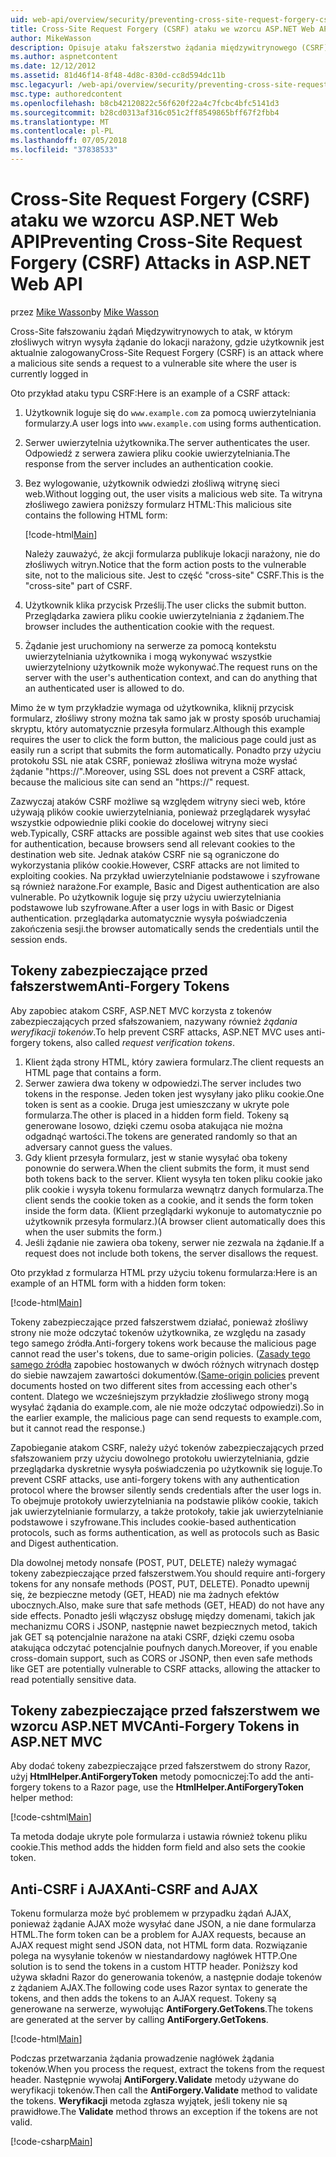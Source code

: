 ```yaml
---
uid: web-api/overview/security/preventing-cross-site-request-forgery-csrf-attacks
title: Cross-Site Request Forgery (CSRF) ataku we wzorcu ASP.NET Web API | Dokumentacja firmy Microsoft
author: MikeWasson
description: Opisuje ataku fałszerstwo żądania międzywitrynowego (CSRF) oraz jak wdrożyć środki anti-CSRF w Web API platformy ASP.NET.
ms.author: aspnetcontent
ms.date: 12/12/2012
ms.assetid: 81d46f14-8f48-4d8c-830d-cc8d594dc11b
msc.legacyurl: /web-api/overview/security/preventing-cross-site-request-forgery-csrf-attacks
msc.type: authoredcontent
ms.openlocfilehash: b8cb42120822c56f620f22a4c7fcbc4bfc5141d3
ms.sourcegitcommit: b28cd0313af316c051c2ff8549865bff67f2fbb4
ms.translationtype: MT
ms.contentlocale: pl-PL
ms.lasthandoff: 07/05/2018
ms.locfileid: "37838533"
---
```

<a name="preventing-cross-site-request-forgery-csrf-attacks-in-aspnet-web-api"></a><span data-ttu-id="5c705-103">Cross-Site Request Forgery (CSRF) ataku we wzorcu ASP.NET Web API</span><span class="sxs-lookup"><span data-stu-id="5c705-103">Preventing Cross-Site Request Forgery (CSRF) Attacks in ASP.NET Web API</span></span>
====================
<span data-ttu-id="5c705-104">przez [Mike Wasson](https://github.com/MikeWasson)</span><span class="sxs-lookup"><span data-stu-id="5c705-104">by [Mike Wasson](https://github.com/MikeWasson)</span></span>

<span data-ttu-id="5c705-105">Cross-Site fałszowaniu żądań Międzywitrynowych to atak, w którym złośliwych witryn wysyła żądanie do lokacji narażony, gdzie użytkownik jest aktualnie zalogowany</span><span class="sxs-lookup"><span data-stu-id="5c705-105">Cross-Site Request Forgery (CSRF) is an attack where a malicious site sends a request to a vulnerable site where the user is currently logged in</span></span>

<span data-ttu-id="5c705-106">Oto przykład ataku typu CSRF:</span><span class="sxs-lookup"><span data-stu-id="5c705-106">Here is an example of a CSRF attack:</span></span>

1. <span data-ttu-id="5c705-107">Użytkownik loguje się do `www.example.com` za pomocą uwierzytelniania formularzy.</span><span class="sxs-lookup"><span data-stu-id="5c705-107">A user logs into `www.example.com` using forms authentication.</span></span>
2. <span data-ttu-id="5c705-108">Serwer uwierzytelnia użytkownika.</span><span class="sxs-lookup"><span data-stu-id="5c705-108">The server authenticates the user.</span></span> <span data-ttu-id="5c705-109">Odpowiedź z serwera zawiera pliku cookie uwierzytelniania.</span><span class="sxs-lookup"><span data-stu-id="5c705-109">The response from the server includes an authentication cookie.</span></span>
3. <span data-ttu-id="5c705-110">Bez wylogowanie, użytkownik odwiedzi złośliwą witrynę sieci web.</span><span class="sxs-lookup"><span data-stu-id="5c705-110">Without logging out, the user visits a malicious web site.</span></span> <span data-ttu-id="5c705-111">Ta witryna złośliwego zawiera poniższy formularz HTML:</span><span class="sxs-lookup"><span data-stu-id="5c705-111">This malicious site contains the following HTML form:</span></span> 

    [!code-html[Main](preventing-cross-site-request-forgery-csrf-attacks/samples/sample1.html)]

    <span data-ttu-id="5c705-112">Należy zauważyć, że akcji formularza publikuje lokacji narażony, nie do złośliwych witryn.</span><span class="sxs-lookup"><span data-stu-id="5c705-112">Notice that the form action posts to the vulnerable site, not to the malicious site.</span></span> <span data-ttu-id="5c705-113">Jest to część "cross-site" CSRF.</span><span class="sxs-lookup"><span data-stu-id="5c705-113">This is the "cross-site" part of CSRF.</span></span>
4. <span data-ttu-id="5c705-114">Użytkownik klika przycisk Prześlij.</span><span class="sxs-lookup"><span data-stu-id="5c705-114">The user clicks the submit button.</span></span> <span data-ttu-id="5c705-115">Przeglądarka zawiera pliku cookie uwierzytelniania z żądaniem.</span><span class="sxs-lookup"><span data-stu-id="5c705-115">The browser includes the authentication cookie with the request.</span></span>
5. <span data-ttu-id="5c705-116">Żądanie jest uruchomiony na serwerze za pomocą kontekstu uwierzytelniania użytkownika i mogą wykonywać wszystkie uwierzytelniony użytkownik może wykonywać.</span><span class="sxs-lookup"><span data-stu-id="5c705-116">The request runs on the server with the user's authentication context, and can do anything that an authenticated user is allowed to do.</span></span>

<span data-ttu-id="5c705-117">Mimo że w tym przykładzie wymaga od użytkownika, kliknij przycisk formularz, złośliwy strony można tak samo jak w prosty sposób uruchamiaj skryptu, który automatycznie przesyła formularz.</span><span class="sxs-lookup"><span data-stu-id="5c705-117">Although this example requires the user to click the form button, the malicious page could just as easily run a script that submits the form automatically.</span></span> <span data-ttu-id="5c705-118">Ponadto przy użyciu protokołu SSL nie atak CSRF, ponieważ złośliwa witryna może wysłać żądanie "https://".</span><span class="sxs-lookup"><span data-stu-id="5c705-118">Moreover, using SSL does not prevent a CSRF attack, because the malicious site can send an "https://" request.</span></span>

<span data-ttu-id="5c705-119">Zazwyczaj ataków CSRF możliwe są względem witryny sieci web, które używają plików cookie uwierzytelniania, ponieważ przeglądarek wysyłać wszystkie odpowiednie pliki cookie do docelowej witryny sieci web.</span><span class="sxs-lookup"><span data-stu-id="5c705-119">Typically, CSRF attacks are possible against web sites that use cookies for authentication, because browsers send all relevant cookies to the destination web site.</span></span> <span data-ttu-id="5c705-120">Jednak ataków CSRF nie są ograniczone do wykorzystania plików cookie.</span><span class="sxs-lookup"><span data-stu-id="5c705-120">However, CSRF attacks are not limited to exploiting cookies.</span></span> <span data-ttu-id="5c705-121">Na przykład uwierzytelnianie podstawowe i szyfrowane są również narażone.</span><span class="sxs-lookup"><span data-stu-id="5c705-121">For example, Basic and Digest authentication are also vulnerable.</span></span> <span data-ttu-id="5c705-122">Po użytkownik loguje się przy użyciu uwierzytelniania podstawowe lub szyfrowane.</span><span class="sxs-lookup"><span data-stu-id="5c705-122">After a user logs in with Basic or Digest authentication.</span></span> <span data-ttu-id="5c705-123">przeglądarka automatycznie wysyła poświadczenia zakończenia sesji.</span><span class="sxs-lookup"><span data-stu-id="5c705-123">the browser automatically sends the credentials until the session ends.</span></span>

## <a name="anti-forgery-tokens"></a><span data-ttu-id="5c705-124">Tokeny zabezpieczające przed fałszerstwem</span><span class="sxs-lookup"><span data-stu-id="5c705-124">Anti-Forgery Tokens</span></span>

<span data-ttu-id="5c705-125">Aby zapobiec atakom CSRF, ASP.NET MVC korzysta z tokenów zabezpieczających przed sfałszowaniem, nazywany również *żądania weryfikacji tokenów*.</span><span class="sxs-lookup"><span data-stu-id="5c705-125">To help prevent CSRF attacks, ASP.NET MVC uses anti-forgery tokens, also called *request verification tokens*.</span></span>

1. <span data-ttu-id="5c705-126">Klient żąda strony HTML, który zawiera formularz.</span><span class="sxs-lookup"><span data-stu-id="5c705-126">The client requests an HTML page that contains a form.</span></span>
2. <span data-ttu-id="5c705-127">Serwer zawiera dwa tokeny w odpowiedzi.</span><span class="sxs-lookup"><span data-stu-id="5c705-127">The server includes two tokens in the response.</span></span> <span data-ttu-id="5c705-128">Jeden token jest wysyłany jako pliku cookie.</span><span class="sxs-lookup"><span data-stu-id="5c705-128">One token is sent as a cookie.</span></span> <span data-ttu-id="5c705-129">Druga jest umieszczany w ukryte pole formularza.</span><span class="sxs-lookup"><span data-stu-id="5c705-129">The other is placed in a hidden form field.</span></span> <span data-ttu-id="5c705-130">Tokeny są generowane losowo, dzięki czemu osoba atakująca nie można odgadnąć wartości.</span><span class="sxs-lookup"><span data-stu-id="5c705-130">The tokens are generated randomly so that an adversary cannot guess the values.</span></span>
3. <span data-ttu-id="5c705-131">Gdy klient przesyła formularz, jest w stanie wysyłać oba tokeny ponownie do serwera.</span><span class="sxs-lookup"><span data-stu-id="5c705-131">When the client submits the form, it must send both tokens back to the server.</span></span> <span data-ttu-id="5c705-132">Klient wysyła ten token pliku cookie jako plik cookie i wysyła tokenu formularza wewnątrz danych formularza.</span><span class="sxs-lookup"><span data-stu-id="5c705-132">The client sends the cookie token as a cookie, and it sends the form token inside the form data.</span></span> <span data-ttu-id="5c705-133">(Klient przeglądarki wykonuje to automatycznie po użytkownik przesyła formularz.)</span><span class="sxs-lookup"><span data-stu-id="5c705-133">(A browser client automatically does this when the user submits the form.)</span></span>
4. <span data-ttu-id="5c705-134">Jeśli żądanie nie zawiera oba tokeny, serwer nie zezwala na żądanie.</span><span class="sxs-lookup"><span data-stu-id="5c705-134">If a request does not include both tokens, the server disallows the request.</span></span>

<span data-ttu-id="5c705-135">Oto przykład z formularza HTML przy użyciu tokenu formularza:</span><span class="sxs-lookup"><span data-stu-id="5c705-135">Here is an example of an HTML form with a hidden form token:</span></span>

[!code-html[Main](preventing-cross-site-request-forgery-csrf-attacks/samples/sample2.html)]

<span data-ttu-id="5c705-136">Tokeny zabezpieczające przed fałszerstwem działać, ponieważ złośliwy strony nie może odczytać tokenów użytkownika, ze względu na zasady tego samego źródła.</span><span class="sxs-lookup"><span data-stu-id="5c705-136">Anti-forgery tokens work because the malicious page cannot read the user's tokens, due to same-origin policies.</span></span> <span data-ttu-id="5c705-137">([Zasady tego samego źródła](http://www.w3.org/Security/wiki/Same_Origin_Policy) zapobiec hostowanych w dwóch różnych witrynach dostęp do siebie nawzajem zawartości dokumentów.</span><span class="sxs-lookup"><span data-stu-id="5c705-137">([Same-origin policies](http://www.w3.org/Security/wiki/Same_Origin_Policy) prevent documents hosted on two different sites from accessing each other's content.</span></span> <span data-ttu-id="5c705-138">Dlatego we wcześniejszym przykładzie złośliwego strony mogą wysyłać żądania do example.com, ale nie może odczytać odpowiedzi).</span><span class="sxs-lookup"><span data-stu-id="5c705-138">So in the earlier example, the malicious page can send requests to example.com, but it cannot read the response.)</span></span>

<span data-ttu-id="5c705-139">Zapobieganie atakom CSRF, należy użyć tokenów zabezpieczających przed sfałszowaniem przy użyciu dowolnego protokołu uwierzytelniania, gdzie przeglądarka dyskretnie wysyła poświadczenia po użytkownik się loguje.</span><span class="sxs-lookup"><span data-stu-id="5c705-139">To prevent CSRF attacks, use anti-forgery tokens with any authentication protocol where the browser silently sends credentials after the user logs in.</span></span> <span data-ttu-id="5c705-140">To obejmuje protokoły uwierzytelniania na podstawie plików cookie, takich jak uwierzytelnianie formularzy, a także protokoły, takie jak uwierzytelnianie podstawowe i szyfrowane.</span><span class="sxs-lookup"><span data-stu-id="5c705-140">This includes cookie-based authentication protocols, such as forms authentication, as well as protocols such as Basic and Digest authentication.</span></span>

<span data-ttu-id="5c705-141">Dla dowolnej metody nonsafe (POST, PUT, DELETE) należy wymagać tokeny zabezpieczające przed fałszerstwem.</span><span class="sxs-lookup"><span data-stu-id="5c705-141">You should require anti-forgery tokens for any nonsafe methods (POST, PUT, DELETE).</span></span> <span data-ttu-id="5c705-142">Ponadto upewnij się, że bezpieczne metody (GET, HEAD) nie ma żadnych efektów ubocznych.</span><span class="sxs-lookup"><span data-stu-id="5c705-142">Also, make sure that safe methods (GET, HEAD) do not have any side effects.</span></span> <span data-ttu-id="5c705-143">Ponadto jeśli włączysz obsługę między domenami, takich jak mechanizmu CORS i JSONP, następnie nawet bezpiecznych metod, takich jak GET są potencjalnie narażone na ataki CSRF, dzięki czemu osoba atakująca odczytać potencjalnie poufnych danych.</span><span class="sxs-lookup"><span data-stu-id="5c705-143">Moreover, if you enable cross-domain support, such as CORS or JSONP, then even safe methods like GET are potentially vulnerable to CSRF attacks, allowing the attacker to read potentially sensitive data.</span></span>

## <a name="anti-forgery-tokens-in-aspnet-mvc"></a><span data-ttu-id="5c705-144">Tokeny zabezpieczające przed fałszerstwem we wzorcu ASP.NET MVC</span><span class="sxs-lookup"><span data-stu-id="5c705-144">Anti-Forgery Tokens in ASP.NET MVC</span></span>

<span data-ttu-id="5c705-145">Aby dodać tokeny zabezpieczające przed fałszerstwem do strony Razor, użyj **HtmlHelper.AntiForgeryToken** metody pomocniczej:</span><span class="sxs-lookup"><span data-stu-id="5c705-145">To add the anti-forgery tokens to a Razor page, use the **HtmlHelper.AntiForgeryToken** helper method:</span></span>

[!code-cshtml[Main](preventing-cross-site-request-forgery-csrf-attacks/samples/sample3.cshtml)]

<span data-ttu-id="5c705-146">Ta metoda dodaje ukryte pole formularza i ustawia również tokenu pliku cookie.</span><span class="sxs-lookup"><span data-stu-id="5c705-146">This method adds the hidden form field and also sets the cookie token.</span></span>

## <a name="anti-csrf-and-ajax"></a><span data-ttu-id="5c705-147">Anti-CSRF i AJAX</span><span class="sxs-lookup"><span data-stu-id="5c705-147">Anti-CSRF and AJAX</span></span>

<span data-ttu-id="5c705-148">Tokenu formularza może być problemem w przypadku żądań AJAX, ponieważ żądanie AJAX może wysyłać dane JSON, a nie dane formularza HTML.</span><span class="sxs-lookup"><span data-stu-id="5c705-148">The form token can be a problem for AJAX requests, because an AJAX request might send JSON data, not HTML form data.</span></span> <span data-ttu-id="5c705-149">Rozwiązanie polega na wysyłanie tokenów w niestandardowy nagłówek HTTP.</span><span class="sxs-lookup"><span data-stu-id="5c705-149">One solution is to send the tokens in a custom HTTP header.</span></span> <span data-ttu-id="5c705-150">Poniższy kod używa składni Razor do generowania tokenów, a następnie dodaje tokenów z żądaniem AJAX.</span><span class="sxs-lookup"><span data-stu-id="5c705-150">The following code uses Razor syntax to generate the tokens, and then adds the tokens to an AJAX request.</span></span> <span data-ttu-id="5c705-151">Tokeny są generowane na serwerze, wywołując **AntiForgery.GetTokens**.</span><span class="sxs-lookup"><span data-stu-id="5c705-151">The tokens are generated at the server by calling **AntiForgery.GetTokens**.</span></span>

[!code-html[Main](preventing-cross-site-request-forgery-csrf-attacks/samples/sample4.html)]

<span data-ttu-id="5c705-152">Podczas przetwarzania żądania prowadzenie nagłówek żądania tokenów.</span><span class="sxs-lookup"><span data-stu-id="5c705-152">When you process the request, extract the tokens from the request header.</span></span> <span data-ttu-id="5c705-153">Następnie wywołaj **AntiForgery.Validate** metody używane do weryfikacji tokenów.</span><span class="sxs-lookup"><span data-stu-id="5c705-153">Then call the **AntiForgery.Validate** method to validate the tokens.</span></span> <span data-ttu-id="5c705-154">**Weryfikacji** metoda zgłasza wyjątek, jeśli tokeny nie są prawidłowe.</span><span class="sxs-lookup"><span data-stu-id="5c705-154">The **Validate** method throws an exception if the tokens are not valid.</span></span>

[!code-csharp[Main](preventing-cross-site-request-forgery-csrf-attacks/samples/sample5.cs)]
